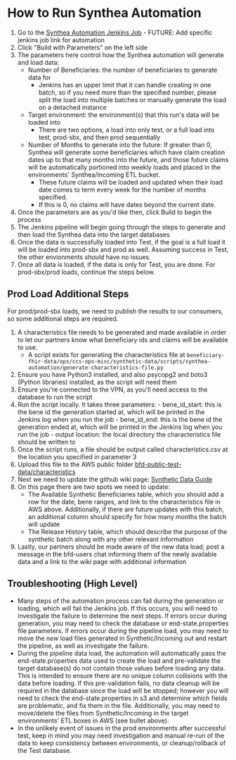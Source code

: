 # How to Run Synthea Automation

1. Go to the [Synthea Automation Jenkins Job](https://jenkins-east.cloud.cms.gov/bfd/) - FUTURE: Add specific jenkins job link for automation
2. Click "Build with Parameters" on the left side
3. The parameters here control how the Synthea automation will generate and load data:
    - Number of Beneficiaries: the number of beneficiaries to generate data for
        - Jenkins has an upper limit that it can handle creating in one batch, so if you need more than the specified number, please split the load into multiple batches or manually generate the load on a detached instance
    - Target environment: the environment(s) that this run's data will be loaded into
        - There are two options, a load into only test, or a full load into test, prod-sbx, and then prod sequentially
    - Number of Months to generate into the future: If greater than 0, Synthea will generate some beneficiaries which have claim creation dates up to that many months into the future, and those future claims will be automatically portioned into weekly loads and placed in the environments' Synthea/Incoming ETL bucket. 
      - These future claims will be loaded and updated when their load date comes to term every week for the number of months specified. 
      - If this is 0, no claims will have dates beyond the current date.
4. Once the parameters are as you'd like then, click Build to begin the process
5. The Jenkins pipeline will begin going through the steps to generate and then load the Synthea data into the target databases
6. Once the data is successfully loaded into Test, if the goal is a full load it will be loaded into prod-sbx and prod as well. Assuming success in Test, the other envionments _should_ have no issues.
7. Once all data is loaded, if the data is only for Test, you are done. For prod-sbx/prod loads, continue the steps below.

## Prod Load Additional Steps

For prod/prod-sbx loads, we need to publish the results to our consumers, so some additional steps are required.

1. A characteristics file needs to be generated and made available in order to let our partners know what beneficiary ids and claims will be available to use. 
   - A script exists for generating the characteristics file at ```beneficiary-fhir-data/ops/ccs-ops-misc/synthetic-data/scripts/synthea-automation/generate-characteristics-file.py```
2. Ensure you have Python3 installed, and also psycopg2 and boto3 (Python libraries) installed, as the script will need them
3. Ensure you're connected to the VPN, as you'll need access to the database to run the script
4. Run the script locally. It takes three parameters:
        - bene_id_start: this is the bene id the generation started at, which will be printed in the Jenkins log when you run the job
        - bene_id_end: this is the bene id the generation ended at, which will be printed in the Jenkins log when you run the job
        - output location: the local directory the characteristics file should be written to
5. Once the script runs, a file should be output called characteristics.csv at the location you specified in parameter 3
6. Upload this file to the AWS public folder [bfd-public-test-data/characteristics](https://s3.console.aws.amazon.com/s3/buckets/bfd-public-test-data?region=us-east-1&prefix=characteristics/)
7. Next we need to update the github wiki page: [Synthetic Data Guide](https://github.com/CMSgov/beneficiary-fhir-data/wiki/Synthetic-Data-Guide)
8. On this page there are two spots we need to update: 
    - The Available Synthetic Beneficiaries table, which you should add a row for the date, bene ranges, and link to the characteristics file in AWS above. Additionally, if there are future updates with this batch, an additional column should specify for how many months the batch will update
    - The Release History table, which should describe the purpose of the synthetic batch along with any other relevant information
9. Lastly, our partners should be made aware of the new data load; post a message in the bfd-users chat informing them of the newly available data and a link to the wiki page with additional information

## Troubleshooting (High Level)
- Many steps of the automation process can fail during the generation or loading, which will fail the Jenkins job. If this occurs, you will need to investigate the failure to determine the next steps. If errors occur during generation, you may need to check the database or end-state.properties file parameters. If errors occur during the pipeline load, you may need to move the *new* load files generated in Synthetic/Incoming out and restart the pipeline, as well as investigate the failure.
- During the pipeline data load, the automation will automatically pass the end-state.properties data used to create the load and pre-validate the target database(s) do not contain those values before loading any data. This is intended to ensure there are no unique column collisions with the data before loading. If this pre-validation fails, no data cleanup will be required in the database since the load will be stopped; however you will need to check the end-state.properties in s3 and determine which fields are problematic, and fix them in the file. Additionally, you may need to move/delete the files from Synthetic/Incoming in the target environments' ETL boxes in AWS (see bullet above).
- In the unlikely event of issues in the prod environments after successful test, keep in mind you may need investigation and manual re-run of the data to keep consistency between environments, or cleanup/rollback of the Test database.
